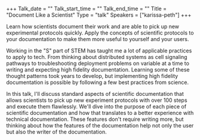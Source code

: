 +++
Talk_date = ""
Talk_start_time = ""
Talk_end_time = ""
Title = "Document Like a Scientist"
Type = "talk"
Speakers = ["karissa-peth"]
+++

Learn how scientists document their work and are able to pick up new experimental protocols quickly. Apply the concepts of scientific protocols to your documentation to make them more useful to yourself and your users.

Working in the "S" part of STEM has taught me a lot of applicable practices to apply to tech. From thinking about distributed systems as cell signaling pathways to troubleshooting deployment problems on variable at a time to writing and expecting high fidelity documentation. Learning some of these thought patterns took years to develop, but implementing high fidelity documentation is possible by following a few best practices from science. 

In this talk, I'll discuss standard aspects of scientific documentation that allows scientists to pick up new experiment protocols with over 100 steps and execute them flawlessly.  We'll dive into the purpose of each piece of scientific documentation and how that translates to a better experience with technical documentation. These features don't require writing more, but thinking about how the features of the documentation help not only the user but also the writer of the documentation.
